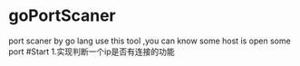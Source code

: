 goPortScaner
============

port scaner by go lang
use this tool ,you can know some host is open some port
#Start
1.实现判断一个ip是否有连接的功能
